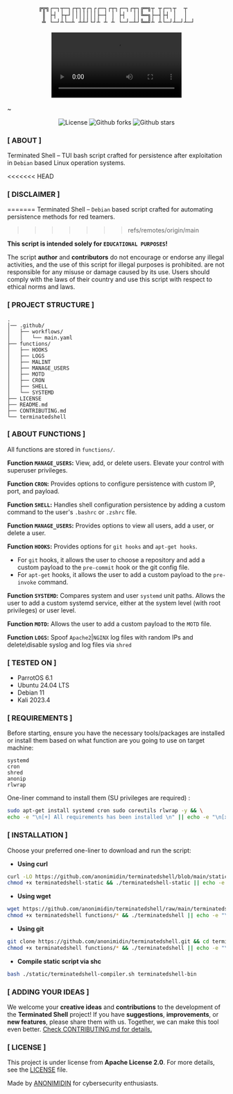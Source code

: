 <h3 align="center"> 

```
╔╦╗┌─┐┬─┐┌┬┐┬┌┐┌┌─┐┌┬┐┌─┐┌┬┐╔═╗┬ ┬┌─┐┬  ┬  
 ║ ├┤ ├┬┘│││││││├─┤ │ ├┤  ││╚═╗├─┤├┤ │  │  
 ╩ └─┘┴└─┴ ┴┴┘└┘┴ ┴ ┴ └─┘─┴┘╚═╝┴ ┴└─┘┴─┘┴─┘
```
<video src="https://github.com/anonimidin/terminatedshell/assets/109206637/83813d8d-de32-4e36-920e-63b97038fbac"></video>
 
</h3>

~
<p align="center">
  <img alt="License" src="https://img.shields.io/github/license/anonimidin/terminatedshell?color=000000"/>
  <img alt="Github forks" src="https://img.shields.io/github/forks/anonimidin/terminatedshell?color=000000" />
  <img alt="Github stars" src="https://img.shields.io/github/stars/anonimidin/terminatedshell?color=000000" />
</p>

### [ ABOUT ]

Terminated Shell – TUI bash script crafted for persistence after exploitation in `Debian` based Linux operation systems.

<<<<<<< HEAD
### [ DISCLAIMER ]
=======
Terminated Shell – `Debian` based script crafted for automating persistence methods for red teamers.
>>>>>>> refs/remotes/origin/main

**This script is intended solely for `EDUCATIONAL PURPOSES`!** 

The script **author** and **contributors** do not encourage or endorse any illegal activities, and the use of this script for illegal purposes is prohibited. are not responsible for any misuse or damage caused by its use. Users should comply with the laws of their country and use this script with respect to ethical norms and laws.

### [ PROJECT STRUCTURE ]

```
.
│── .github/
│   ├── workflows/
│   │   └── main.yaml 
├── functions/
│   ├── HOOKS
│   ├── LOGS
│   ├── MALINT
│   ├── MANAGE_USERS
│   ├── MOTD
│   ├── CRON
│   ├── SHELL
│   └── SYSTEMD
├── LICENSE
├── README.md
├── CONTRIBUTING.md
└── terminatedshell
```

### [ ABOUT FUNCTIONS ]

All functions are stored in `functions/`.

**Function `MANAGE_USERS`:** View, add, or delete users. Elevate your control with superuser privileges.

**Function `CRON`:** Provides options to configure persistence with custom IP, port, and payload.

**Function `SHELL`:** Handles shell configuration persistence by adding a custom command to the user's `.bashrc` or `.zshrc` file.

**Function `MANAGE_USERS`:** Provides options to view all users, add a user, or delete a user.

**Function `HOOKS`:** Provides options for `git hooks` and `apt-get hooks`.
- For `git` hooks, it allows the user to choose a repository and add a custom payload to the `pre-commit` hook or the git config file.
- For `apt-get` hooks, it allows the user to add a custom payload to the `pre-invoke` command.

**Function `SYSTEMD`:** Compares system and user `systemd` unit paths. Allows the user to add a custom systemd service, either at the system level (with root privileges) or user level.

**Function `MOTD`:** Allows the user to add a custom payload to the `MOTD` file.

**Function `LOGS`:** Spoof `Apache2`|`NGINX` log files with random IPs and delete\disable syslog and log files via `shred`  

### [ TESTED ON ]

- ParrotOS 6.1 
- Ubuntu 24.04 LTS
- Debian 11
- Kali 2023.4

### [ REQUIREMENTS ]

Before starting, ensure you have the necessary tools/packages are installed or install them based on what function are you going to use on target machine:

```
systemd
cron
shred
anonip
rlwrap
```

One-liner command to install them (SU privileges are required) :

```bash
sudo apt-get install systemd cron sudo coreutils rlwrap -y && \
echo -e "\n[+] All requirements has been installed \n" || echo -e "\n[x] Something went wrong.\n";
```

### [ INSTALLATION ]

Choose your preferred one-liner to download and run the script:

- **Using curl**

``` bash
curl -LO https://github.com/anonimidin/terminatedshell/blob/main/static/terminatedshell-static && \
chmod +x terminatedshell-static && ./terminatedshell-static || echo -e "\n[x] Something went wrong\n";
```

- **Using wget**

```sh
wget https://github.com/anonimidin/terminatedshell/raw/main/terminatedshell -O terminatedshell && \
chmod +x terminatedshell functions/* && ./terminatedshell || echo -e "\n[x] Something went wrong\n";
```

- **Using git**

```sh
git clone https://github.com/anonimidin/terminatedshell.git && cd terminatedshell && \
chmod +x terminatedshell functions/* && ./terminatedshell || echo -e "\n[x] Something went wrong\n"; 
```

- **Compile static script via shc**

```sh
bash ./static/terminatedshell-compiler.sh terminatedshell-bin 
```

### [ ADDING YOUR IDEAS ]

We welcome your **creative ideas** and **contributions** to the development of the **Terminated Shell** project! If you have **suggestions**, **improvements**, or **new features**, please share them with us. Together, we can make this tool even better. [Check CONTRIBUTING.md for details.](CONTRIBUTING.md)

### [ LICENSE ]

This project is under license from **Apache License 2.0**. For more details, see the [LICENSE](LICENSE.md) file.

Made by <a href="https://t.me/s/anonimidin_notes" target="_blank">ANONIMIDIN</a> for cybersecurity enthusiasts.